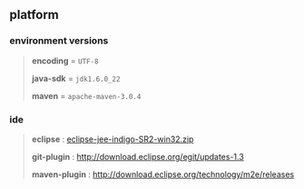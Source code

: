 ## platform



### environment versions
> **encoding** = `UTF-8`
>
> **java-sdk** = `jdk1.6.0_22`
>
> **maven** = `apache-maven-3.0.4`


### ide
> **eclipse** : [eclipse-jee-indigo-SR2-win32.zip][]
>
> **git-plugin** : http://download.eclipse.org/egit/updates-1.3
>
> **maven-plugin** : http://download.eclipse.org/technology/m2e/releases


[eclipse-jee-indigo-SR2-win32.zip]: http://www.eclipse.org/downloads/packages/release/indigo/sr2
